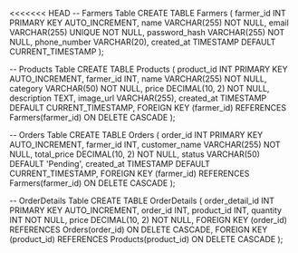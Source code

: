 <<<<<<< HEAD
-- Farmers Table
CREATE TABLE Farmers (
    farmer_id INT PRIMARY KEY AUTO_INCREMENT,
    name VARCHAR(255) NOT NULL,
    email VARCHAR(255) UNIQUE NOT NULL,
    password_hash VARCHAR(255) NOT NULL,
    phone_number VARCHAR(20),
    created_at TIMESTAMP DEFAULT CURRENT_TIMESTAMP
);

-- Products Table
CREATE TABLE Products (
    product_id INT PRIMARY KEY AUTO_INCREMENT,
    farmer_id INT,
    name VARCHAR(255) NOT NULL,
    category VARCHAR(50) NOT NULL,
    price DECIMAL(10, 2) NOT NULL,
    description TEXT,
    image_url VARCHAR(255),
    created_at TIMESTAMP DEFAULT CURRENT_TIMESTAMP,
    FOREIGN KEY (farmer_id) REFERENCES Farmers(farmer_id) ON DELETE CASCADE
);

-- Orders Table
CREATE TABLE Orders (
    order_id INT PRIMARY KEY AUTO_INCREMENT,
    farmer_id INT,
    customer_name VARCHAR(255) NOT NULL,
    total_price DECIMAL(10, 2) NOT NULL,
    status VARCHAR(50) DEFAULT 'Pending',
    created_at TIMESTAMP DEFAULT CURRENT_TIMESTAMP,
    FOREIGN KEY (farmer_id) REFERENCES Farmers(farmer_id) ON DELETE CASCADE
);

-- OrderDetails Table
CREATE TABLE OrderDetails (
    order_detail_id INT PRIMARY KEY AUTO_INCREMENT,
    order_id INT,
    product_id INT,
    quantity INT NOT NULL,
    price DECIMAL(10, 2) NOT NULL,
    FOREIGN KEY (order_id) REFERENCES Orders(order_id) ON DELETE CASCADE,
    FOREIGN KEY (product_id) REFERENCES Products(product_id) ON DELETE CASCADE
);
